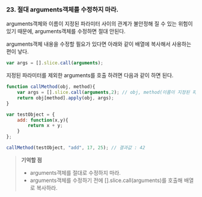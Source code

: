 ### 23. 절대 arguments객체를 수정하지 마라.
arguments객체와 이름이 지정된 파라미터 사이의 관계가 불안정해 질 수 있는 위험이 있기 때문에, 
arguments객체를 수정하면 절대 안된다.


arguments객체 내용을 수정할 필요가 있다면 아래와 같이 배열에 복사해서 사용하는 편이 낳다.

```js
var args = [].slice.call(arguments);
```


지정된 파라미터를 제외한 arguments를 호출 하려면 다음과 같이 하면 된다.

```js
function callMethod(obj, method){
	var args = [].slice.call(arguments,2); // obj, method(이름이 지정된 파라미터) 무시 하고 그다음에 오는 파라미터 부터 복제
	return obj[method].apply(obj, args);
}

var testObject = {
	add: function(x,y){
		return x + y;
	}
};

callMethod(testObject, "add", 17, 25); // 결과값 : 42
``` 

> __기억할 점__
> * arguments객체를 절대로 수정하지 마라.
> * arguments객체를 수정하기 전에 [].slice.call(arguments)를 호출해 배열로 복사하라.

